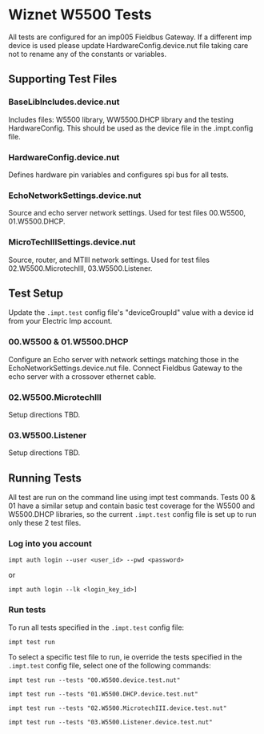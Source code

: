 # Wiznet W5500 Tests #

All tests are configured for an imp005 Fieldbus Gateway. If a different imp device is used please update HardwareConfig.device.nut file taking care not to rename any of the constants or variables.

## Supporting Test Files ##

### BaseLibIncludes.device.nut ###

Includes files: W5500 library, WW5500.DHCP library and the testing HardwareConfig. This should be used as the device file in the .impt.config file.

### HardwareConfig.device.nut ###

Defines hardware pin variables and configures spi bus for all tests. 

### EchoNetworkSettings.device.nut ###

Source and echo server network settings. Used for test files 00.W5500, 01.W5500.DHCP.

### MicroTechIIISettings.device.nut ###

Source, router, and MTIII network settings. Used for test files 02.W5500.MicrotechIII, 03.W5500.Listener.

## Test Setup ##

Update the `.impt.test` config file's "deviceGroupId" value with a device id from your Electric Imp account. 

### 00.W5500 & 01.W5500.DHCP ###

Configure an Echo server with network settings matching those in the EchoNetworkSettings.device.nut file. Connect Fieldbus Gateway to the echo server with a crossover ethernet cable. 

### 02.W5500.MicrotechIII ###

Setup directions TBD. 

### 03.W5500.Listener ###

Setup directions TBD. 

## Running Tests  ##

All test are run on the command line using impt test commands. Tests 00 & 01 have a similar setup and contain basic test coverage for the W5500 and W5500.DHCP libraries, so the current `.impt.test` config file is set up to run only these 2 test files.  

### Log into you account ###

```
impt auth login --user <user_id> --pwd <password>
```

or 

```
impt auth login --lk <login_key_id>] 
```

### Run tests ###

To run all tests specified in the `.impt.test` config file:

```
impt test run 
```

To select a specific test file to run, ie override the tests specified in the `.impt.test` config file, select one of the following commands: 

```
impt test run --tests "00.W5500.device.test.nut"
```

```
impt test run --tests "01.W5500.DHCP.device.test.nut"
```

```
impt test run --tests "02.W5500.MicrotechIII.device.test.nut"
```

```
impt test run --tests "03.W5500.Listener.device.test.nut"
```